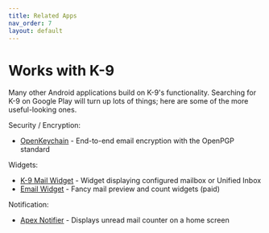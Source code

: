 ```yaml
---
title: Related Apps
nav_order: 7
layout: default
---
```


# Works with K-9

Many other Android applications build on K-9's functionality.
Searching for K-9 on Google Play will turn up lots of things;
here are some of the more useful-looking ones.

Security / Encryption:

* [OpenKeychain](https://www.openkeychain.org/) - End-to-end email encryption with the OpenPGP standard

Widgets:

* [K-9 Mail Widget](https://play.google.com/store/apps/details?id=com.kbsdevelopment.k9mailwidget) - Widget displaying configured mailbox or Unified Inbox
* [Email Widget](https://play.google.com/store/apps/details?id=de.foobarsoft.emailwidget) - Fancy mail preview and count widgets (paid)

Notification:

* [Apex Notifier](https://play.google.com/store/apps/details?id=com.anddoes.notifier) - Displays unread mail counter on a home screen
